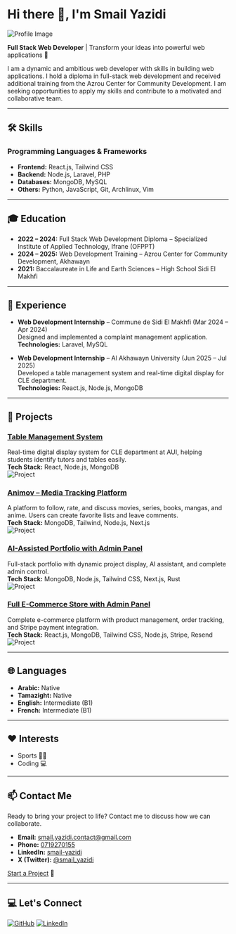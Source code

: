 # Hi there 👋, I'm Smail Yazidi
![Profile Image](https://ocptjbiqeoasires.public.blob.vercel-storage.com/profile_1756039001543_profile.png)

**Full Stack Web Developer** | Transform your ideas into powerful web applications 🚀

I am a dynamic and ambitious web developer with skills in building web applications. I hold a diploma in full-stack web development and received additional training from the Azrou Center for Community Development. I am seeking opportunities to apply my skills and contribute to a motivated and collaborative team.

---

## 🛠️ Skills

### Programming Languages & Frameworks
- **Frontend:** React.js, Tailwind CSS  
- **Backend:** Node.js, Laravel, PHP  
- **Databases:** MongoDB, MySQL  
- **Others:** Python, JavaScript, Git, Archlinux, Vim  

---

## 🎓 Education
- **2022 – 2024:** Full Stack Web Development Diploma – Specialized Institute of Applied Technology, Ifrane (OFPPT)  
- **2024 – 2025:** Web Development Training – Azrou Center for Community Development, Akhawayn  
- **2021:** Baccalaureate in Life and Earth Sciences – High School Sidi El Makhfi  

---

## 💼 Experience
- **Web Development Internship** – Commune de Sidi El Makhfi (Mar 2024 – Apr 2024)  
  Designed and implemented a complaint management application.  
  **Technologies:** Laravel, MySQL  

- **Web Development Internship** – Al Akhawayn University (Jun 2025 – Jul 2025)  
  Developed a table management system and real-time digital display for CLE department.  
  **Technologies:** React.js, Node.js, MongoDB  

---

## 🚀 Projects

### [Table Management System](https://table-management-system-five.vercel.app/)
Real-time digital display system for CLE department at AUI, helping students identify tutors and tables easily.  
**Tech Stack:** React, Node.js, MongoDB  
![Project](https://ocptjbiqeoasires.public.blob.vercel-storage.com/project_1756039061526_screenshot_2025-08-23_18-09-55.png)

### [Animov – Media Tracking Platform](https://ani-mov.vercel.app/)
A platform to follow, rate, and discuss movies, series, books, mangas, and anime. Users can create favorite lists and leave comments.  
**Tech Stack:** MongoDB, Tailwind, Node.js, Next.js  
![Project](https://ocptjbiqeoasires.public.blob.vercel-storage.com/project_1756039097719_screenshot_2025-08-23_18-18-50.png)

### [AI-Assisted Portfolio with Admin Panel](https://smail-yazidi.vercel.app/)
Full-stack portfolio with dynamic project display, AI assistant, and complete admin control.  
**Tech Stack:** MongoDB, Node.js, Tailwind CSS, Next.js, Rust  
![Project](https://ocptjbiqeoasires.public.blob.vercel-storage.com/project_1756597816478_screenshot_2025-08-31_00-48-00.png)

### [Full E-Commerce Store with Admin Panel](https://store-phi-ebon.vercel.app/)
Complete e-commerce platform with product management, order tracking, and Stripe payment integration.  
**Tech Stack:** React.js, MongoDB, Tailwind CSS, Node.js, Stripe, Resend  
![Project](https://ocptjbiqeoasires.public.blob.vercel-storage.com/project_1756039241896_screenshot_2025-08-23_18-38-32.png)

---

## 🌐 Languages
- **Arabic:** Native  
- **Tamazight:** Native  
- **English:** Intermediate (B1)  
- **French:** Intermediate (B1)  

---

## ❤️ Interests
- Sports 🏋️‍♂️  
- Coding 💻  

---

## 📫 Contact Me
Ready to bring your project to life? Contact me to discuss how we can collaborate.  

- **Email:** [smail.yazidi.contact@gmail.com](mailto:smail.yazidi.contact@gmail.com)  
- **Phone:** [0719270155](tel:0719270155)  
- **LinkedIn:** [smail-yazidi](https://www.linkedin.com/in/smail-yazidi/)  
- **X (Twitter):** [@smail_yazidi](https://x.com/smail_yazidi)  

[Start a Project](mailto:smail.yazidi.contact@gmail.com) 🚀

---

## 💻 Let's Connect
[![GitHub](https://img.shields.io/badge/GitHub-181717?style=for-the-badge&logo=github&logoColor=white)](https://github.com/Smail-Yazidi) 
[![LinkedIn](https://img.shields.io/badge/LinkedIn-0A66C2?style=for-the-badge&logo=linkedin&logoColor=white)](https://linkedin.com/in/smail-yazidi/)
